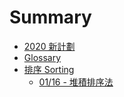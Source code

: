 # Summary

* [2020 新計劃](README.md)
* [Glossary](GLOSSARY.md)
* [排序 Sorting](sorting/README.md)
  <!-- * [01/02 - 泡沫排序法](sorting/bubble-sort.md)
  * [01/03 - 雞尾酒排序法](sorting/cocktail-sort.md)
  * [01/04 - 逆序數對](sorting/inversions.md)
  * [01/05 - 合併排序法](sorting/merge-sort.md)
  * [01/06 - 原地演算法](sorting/in-place-mergesort.md)
  * [01/08 - 快速排序法](sorting/quick-sort.md)
  * [01/10 - 隨機快速排序法（一）](sorting/randomized-quicksort.md)
  * [01/12 - 隨機快速排序法（二）](sorting/randomized-quicksort2.md)
  * [01/13 - 隨機快速排序法（三）](sorting/randomized-quicksort3.md) -->
  * [01/16 - 堆積排序法](sorting/heapsort.md)